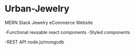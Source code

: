 # Urban-Jewelry

MERN Stack Jewelry eCommerce Website

-Functional reusable react components
-Styled components

-REST API node.js/mongodb
